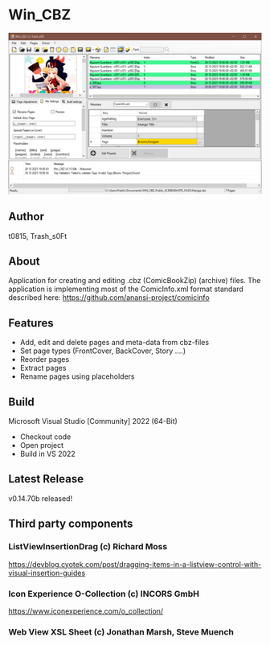 # Win_CBZ

![Screenshot](/meta/Screenshot.png)

## Author

t0815, Trash_s0Ft

## About

Application for creating and editing .cbz (ComicBookZip)
(archive) files. The application is implementing most of the ComicInfo.xml format
standard described here: https://github.com/anansi-project/comicinfo

## Features

- Add, edit and delete pages and meta-data from cbz-files
- Set page types (FrontCover, BackCover, Story ....)
- Reorder pages
- Extract pages
- Rename pages using placeholders

## Build

Microsoft Visual Studio [Community] 2022 (64-Bit) 

- Checkout code
- Open project
- Build in VS 2022

## Latest Release

v0.14.70b released!

## Third party components

### ListViewInsertionDrag (c) Richard Moss

https://devblog.cyotek.com/post/dragging-items-in-a-listview-control-with-visual-insertion-guides


### Icon Experience O-Collection (c) INCORS GmbH

https://www.iconexperience.com/o_collection/


### Web View XSL Sheet (c) Jonathan Marsh, Steve Muench
